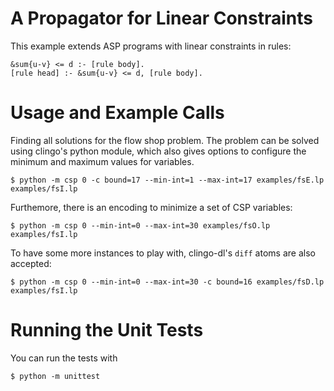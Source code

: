 # A Propagator for Linear Constraints

This example extends ASP programs with linear constraints in rules:

    &sum{u-v} <= d :- [rule body].
    [rule head] :- &sum{u-v} <= d, [rule body].

# Usage and Example Calls

Finding all solutions for the flow shop problem.
The problem can be solved using clingo's python module, which also gives
options to configure the minimum and maximum values for variables.

    $ python -m csp 0 -c bound=17 --min-int=1 --max-int=17 examples/fsE.lp examples/fsI.lp

Furthemore, there is an encoding to minimize a set of CSP variables:

    $ python -m csp 0 --min-int=0 --max-int=30 examples/fsO.lp examples/fsI.lp

To have some more instances to play with, clingo-dl's `diff` atoms are also
accepted:

    $ python -m csp 0 --min-int=0 --max-int=30 -c bound=16 examples/fsD.lp examples/fsI.lp

# Running the Unit Tests

You can run the tests with

    $ python -m unittest
